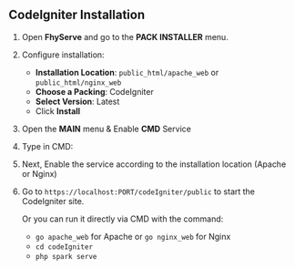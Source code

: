 ## CodeIgniter Installation

1. Open **FhyServe** and go to the **PACK INSTALLER** menu.
2. Configure installation:

   * **Installation Location**: `public_html/apache_web` or `public_html/nginx_web`
   * **Choose a Packing**: CodeIgniter
   * **Select Version**: Latest
   * Click **Install**
   
3. Open the **MAIN** menu & Enable **CMD** Service
4. Type in CMD:
5. Next, Enable the service according to the installation location (Apache or Nginx)
5. Go to `https://localhost:PORT/codeIgniter/public` to start the CodeIgniter site.

   Or you can run it directly via CMD with the command:
   * `go apache_web` for Apache or `go nginx_web` for Nginx
   * `cd codeIgniter`
   * `php spark serve`
   